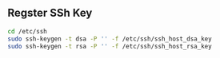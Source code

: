 

## Regster SSh Key
```bash
cd /etc/ssh
sudo ssh-keygen -t dsa -P '' -f /etc/ssh/ssh_host_dsa_key 
sudo ssh-keygen -t rsa -P '' -f /etc/ssh/ssh_host_rsa_key
```
